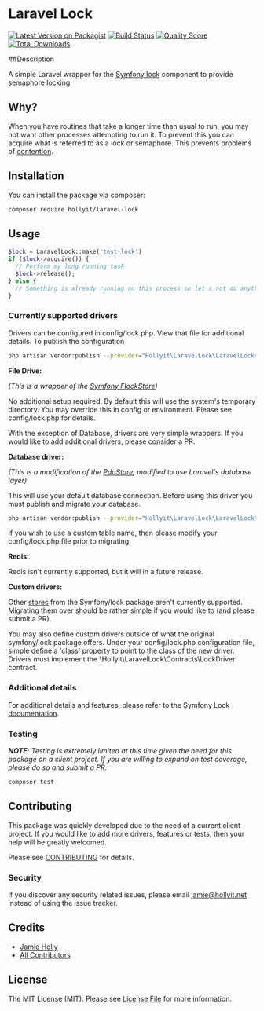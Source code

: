 # Laravel Lock

[![Latest Version on Packagist](https://img.shields.io/packagist/v/hollyit/laravel-lock.svg?style=flat-square)](https://packagist.org/packages/hollyit/laravel-lock)
[![Build Status](https://img.shields.io/travis/hollyit/laravel-lock/master.svg?style=flat-square)](https://travis-ci.org/hollyit/laravel-lock)
[![Quality Score](https://img.shields.io/scrutinizer/g/hollyit/laravel-lock.svg?style=flat-square)](https://scrutinizer-ci.com/g/hollyit/laravel-lock)
[![Total Downloads](https://img.shields.io/packagist/dt/hollyit/laravel-lock.svg?style=flat-square)](https://packagist.org/packages/hollyit/laravel-lock)

##Description

A simple Laravel wrapper for the [Symfony lock](https://symfony.com/doc/current/components/lock.html) component to provide semaphore locking.

## Why?
When you have routines that take a longer time than usual to run, you may not want other processes
attempting to run it. To prevent this you can acquire what is referred to as a lock or semaphore. 
This prevents problems of [contention](https://en.wikipedia.org/wiki/Resource_contention).


## Installation

You can install the package via composer:

```bash
composer require hollyit/laravel-lock
```

## Usage

``` php
$lock = LaravelLock::make('test-lock')
if ($lock->acquire()) {
  // Perform my long running task
  $lock->release();
} else {
  // Something is already running on this process so let's not do anything.
}
```

### Currently supported drivers

Drivers can be configured in config/lock.php. View that file for additional details.
To publish the configuration
```bash
php artisan vendor:publish --provider="Hollyit\LaravelLock\LaravelLockServiceProvider" --tag="config"
```
**File Drive:**

*(This is a wrapper of the [Symfony FlockStore](https://symfony.com/doc/current/components/lock.html#flockstore))*

No additional setup required. By default this will use the system's temporary directory. 
You may override this in config or environment. Please see config/lock.php for details.

With the exception of Database, drivers are very simple wrappers. If you would like to
add additional drivers, please consider a PR.

**Database driver:**

*(This is a modification of the [PdoStore](https://symfony.com/doc/current/components/lock.html#lock-store-pdo), 
modified to use Laravel's database layer)*

This will use your default database connection. Before using this driver you must publish and migrate your database.

```bash
php artisan vendor:publish --provider="Hollyit\LaravelLock\LaravelLockServiceProvider" --tag="migraions"
```
If you wish to use a custom table name, then please modify your config/lock.php file prior to migrating.

**Redis:**

Redis isn't currently supported, but it will in a future release.

**Custom drivers:**

Other [stores](https://symfony.com/doc/current/components/lock.html#available-stores) from the Symfony/lock package aren't currently supported. Migrating them over should be
rather simple if you would like to (and please submit a PR). 

You may also define custom drivers outside of what the original symfony/lock package offers. Under your config/lock.php
configuration file, simple define a 'class' property to point to the class of the new driver. Drivers must implement the
\Hollyit\LaravelLock\Contracts\LockDriver contract.

### Additional details

For additional details and features, please refer to the Symfony Lock [documentation](https://symfony.com/doc/current/components/lock.html).
### Testing
***NOTE**: Testing is extremely limited at this time given the need for this package on a client project.
If you are willing to expand on test coverage, please do so and submit a PR.*
``` bash
composer test
```

## Contributing

This package was quickly developed due to the need of a current client project. If you would like to add
more drivers, features or tests, then your help will be greatly welcomed. 

Please see [CONTRIBUTING](CONTRIBUTING.md) for details.

### Security

If you discover any security related issues, please email jamie@hollyit.net instead of using the issue tracker.

## Credits

- [Jamie Holly](https://github.com/hollyit)
- [All Contributors](../../contributors)

## License

The MIT License (MIT). Please see [License File](LICENSE.md) for more information.
